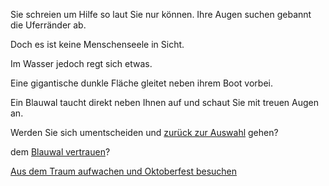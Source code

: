 Sie schreien um Hilfe so laut Sie nur können. Ihre Augen suchen gebannt die Uferränder ab.

Doch es ist keine Menschenseele in Sicht.

Im Wasser jedoch regt sich etwas.

Eine gigantische dunkle Fläche gleitet neben ihrem Boot vorbei.

Ein Blauwal taucht direkt neben Ihnen auf und schaut Sie mit treuen Augen an.

Werden Sie sich umentscheiden und [zurück zur Auswahl](../ruderboot.md) gehen?

dem [Blauwal vertrauen](Vertrauen/Vertrauen-zum-Blauwal.md)?

[Aus dem Traum aufwachen und Oktoberfest besuchen](../Oktoberfest/oktoberfest.md)
